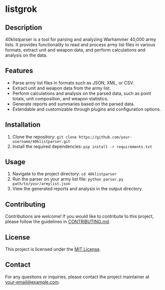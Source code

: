 # listgrok

## Description

40klistparser is a tool for parsing and analyzing Warhammer 40,000 army lists. It provides functionality to read and process army list files in various formats, extract unit and weapon data, and perform calculations and analysis on the data.

## Features

- Parse army list files in formats such as JSON, XML, or CSV.
- Extract unit and weapon data from the army list.
- Perform calculations and analysis on the parsed data, such as point totals, unit composition, and weapon statistics.
- Generate reports and summaries based on the parsed data.
- Extendable and customizable through plugins and configuration options.

## Installation

1. Clone the repository: `git clone https://github.com/your-username/40klistparser.git`
2. Install the required dependencies: `pip install -r requirements.txt`

## Usage

1. Navigate to the project directory: `cd 40klistparser`
2. Run the parser on your army list file: `python parser.py path/to/your/armylist.json`
3. View the generated reports and analysis in the output directory.

## Contributing

Contributions are welcome! If you would like to contribute to this project, please follow the guidelines in [CONTRIBUTING.md](CONTRIBUTING.md).

## License

This project is licensed under the [MIT License](LICENSE).

## Contact

For any questions or inquiries, please contact the project maintainer at your-email@example.com.
